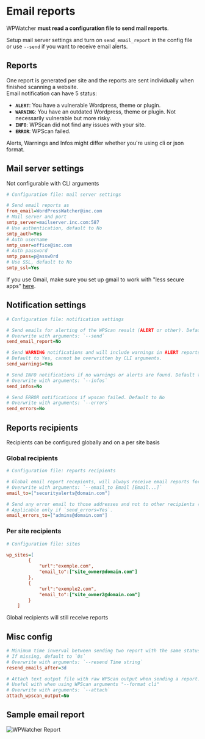 # Email reports

WPWatcher **must read a configuration file to send mail reports**. 

Setup mail server settings and turn on `send_email_report` in the config file or use `--send` if you want to receive email alerts.

## Reports

One report is generated per site and the reports are sent individually when finished scanning a website.  
Email notification can have 5 status: 

- **`ALERT`**: You have a vulnerable Wordpress, theme or plugin.  
- **`WARNING`**: You have an outdated Wordpress, theme or plugin. Not necessarily vulnerable but more risky.  
- **`INFO`**: WPScan did not find any issues with your site.   
- **`ERROR`**: WPScan failed.   

Alerts, Warnings and Infos might differ whether you're using cli or json format.

## Mail server settings

Not configurable with CLI arguments

```ini
# Configuration file: mail server settings

# Send email reports as
from_email=WordPressWatcher@inc.com
# Mail server and port
smtp_server=mailserver.inc.com:587
# Use authentication, default to No
smtp_auth=Yes
# Auth username
smtp_user=office@inc.com
# Auth password
smtp_pass=p@assw0rd
# Use SSL, default to No
smtp_ssl=Yes
```

If you use Gmail, make sure you set up gmail to work with "less secure apps" [here](https://myaccount.google.com/lesssecureapps?pli=1).  

## Notification settings


```ini
# Configuration file: notification settings

# Send emails for alerting of the WPScan result (ALERT or other). Default to No. 
# Overwrite with arguments: `--send`
send_email_report=No

# Send WARNING notifications and will include warnings in ALERT reports.
# Default to Yes, cannot be overwritten by CLI arguments.
send_warnings=Yes

# Send INFO notifications if no warnings or alerts are found. Default to No
# Overwrite with arguments: `--infos`
send_infos=No

# Send ERROR notifications if wpscan failed. Default to No
# Overwrite with arguments: `--errors`
send_errors=No
```

## Reports recipients

Recipients can be configured globally and on a per site basis

### Global recipients
```ini
# Configuration file: reports recipients

# Global email report recepients, will always receive email reports for all sites.  
# Overwrite with arguments: `--email_to Email [Email...]`
email_to=["securityalerts@domain.com"]

# Send any error email to those addresses and not to other recipients (`email_to` options).  
# Applicable only if `send_errors=Yes`.
email_errors_to=["admins@domain.com"]
```

### Per site recipients
```ini
# Configuration file: sites

wp_sites=[
        {   
            "url":"exemple.com",
            "email_to":["site_owner@domain.com"]
        },
        {   
            "url":"exemple2.com",
            "email_to":["site_owner2@domain.com"]
        }
    ]
```
Global recipients will still receive reports


## Misc config

```ini
# Minimum time inverval between sending two report with the same status.  Examples of valid strings: `8h`, `2d8h5m20s`, `2m4s`
# If missing, default to `0s`
# Overwrite with arguments: `--resend Time string`
resend_emails_after=3d

# Attach text output file with raw WPScan output when sending a report. 
# Useful with when using WPScan arguments "--format cli"
# Overwrite with arguments: `--attach`
attach_wpscan_output=No
```

## Sample email report

![WPWatcher Report](https://github.com/tristanlatr/WPWatcher/raw/master/docs/source/_static/wpwatcher-report.png "WPWatcher Report")
